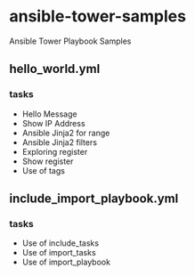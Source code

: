 # ansible-tower-samples
Ansible Tower Playbook Samples

## hello_world.yml
### tasks
- Hello Message
- Show IP Address
- Ansible Jinja2 for range
- Ansible Jinja2 filters
- Exploring register
- Show register
- Use of tags

## include_import_playbook.yml
### tasks
- Use of include_tasks
- Use of import_tasks
- Use of import_playbook
